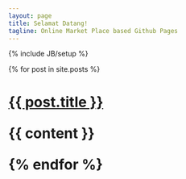 ```yaml
---
layout: page
title: Selamat Datang!
tagline: Online Market Place based Github Pages
---
```

{% include JB/setup %}

<div class="container">
  {% for post in site.posts %}
  <div class='posts'>
    <h1><a href="{{ BASE_PATH }}{{ post.url }}">{{ post.title }}</a></li>
    <p>{{ content }}</p>
  {% endfor %}
  </div>
